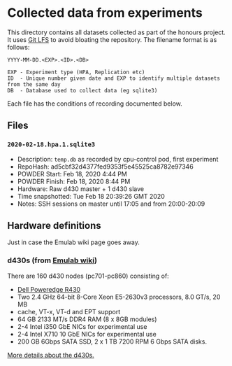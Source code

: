 # Collected data from experiments

This directory contains all datasets collected as part of the honours project. It uses [Git LFS](https://git-lfs.github.com/) to avoid bloating the repository. The filename format is as follows:

```
YYYY-MM-DD.<EXP>.<ID>.<DB>

EXP - Experiment type (HPA, Replication etc)
ID  - Unique number given date and EXP to identify multiple datasets from the same day
DB  - Database used to collect data (eg sqlite3)
```

Each file has the conditions of recording documented below.

## Files

### `2020-02-18.hpa.1.sqlite3`

 - Description: `temp.db` as recorded by cpu-control pod, first experiment
 - RepoHash: ad5cbf32d4377fed9353f5e45525ca8782e97346
 - POWDER Start: Feb 18, 2020 4:44 PM
 - POWDER Finish: Feb 18, 2020 8:44 PM
 - Hardware: Raw d430 master + 1 d430 slave
 - Time snapshotted: Tue Feb 18 20:39:26 GMT 2020
 - Notes: SSH sessions on master until 17:05 and from 20:00-20:09


## Hardware definitions

Just in case the Emulab wiki page goes away.

### d430s (from [Emulab wiki](https://gitlab.flux.utah.edu/emulab/emulab-devel/-/wikis/Utah%20Cluster#d430s))
There are 160 d430 nodes (pc701-pc860) consisting of:

 - [Dell Poweredge R430](http://i.dell.com/sites/doccontent/shared-content/data-sheets/en/Documents/Dell-PowerEdge-R430-Spec-Sheet.pdf)
 - Two 2.4 GHz 64-bit 8-Core Xeon E5-2630v3 processors, 8.0 GT/s, 20 MB
 - cache, VT-x, VT-d and EPT support
 - 64 GB 2133 MT/s DDR4 RAM (8 x 8GB modules)
 - 2-4 Intel i350 GbE NICs for experimental use
 - 2-4 Intel X710 10 GbE NICs for experimental use
 - 200 GB 6Gbps SATA SSD, 2 x 1 TB 7200 RPM 6 Gbps SATA disks.

[More details about the d430s.](https://gitlab.flux.utah.edu/emulab/emulab-devel/-/wikis/Utah-Cluster/d430s)
